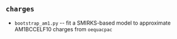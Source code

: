 ## `charges`
* `bootstrap_am1.py` -- fit a SMIRKS-based model to approximate AM1BCCELF10 charges from `oequacpac`